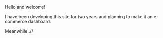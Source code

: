 Hello and welcome! 

I have been developing this site for two years and planning to make it an e-commerce dashboard.

Meanwhile..//
